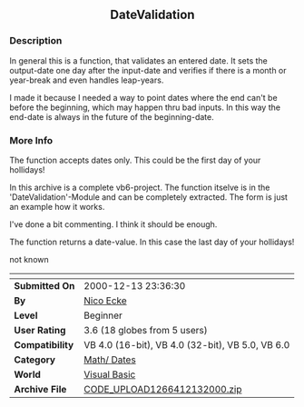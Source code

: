 ﻿<div align="center">

## DateValidation


</div>

### Description

In general this is a function, that validates an entered date. It sets the output-date one day after the input-date and verifies if there is a month or year-break and even handles leap-years.

I made it because I needed a way to point dates where the end can't be before the beginning, which may happen thru bad inputs. In this way the end-date is always in the future of the beginning-date.
 
### More Info
 
The function accepts dates only. This could be the first day of your hollidays!

In this archive is a complete vb6-project. The function itselve is in the 'DateValidation'-Module and can be completely extracted. The form is just an example how it works.

I've done a bit commenting. I think it should be enough.

The function returns a date-value. In this case the last day of your hollidays!

not known


<span>             |<span>
---                |---
**Submitted On**   |2000-12-13 23:36:30
**By**             |[Nico Ecke](https://github.com/Planet-Source-Code/PSCIndex/blob/master/ByAuthor/nico-ecke.md)
**Level**          |Beginner
**User Rating**    |3.6 (18 globes from 5 users)
**Compatibility**  |VB 4\.0 \(16\-bit\), VB 4\.0 \(32\-bit\), VB 5\.0, VB 6\.0
**Category**       |[Math/ Dates](https://github.com/Planet-Source-Code/PSCIndex/blob/master/ByCategory/math-dates__1-37.md)
**World**          |[Visual Basic](https://github.com/Planet-Source-Code/PSCIndex/blob/master/ByWorld/visual-basic.md)
**Archive File**   |[CODE\_UPLOAD1266412132000\.zip](https://github.com/Planet-Source-Code/nico-ecke-datevalidation__1-13575/archive/master.zip)








